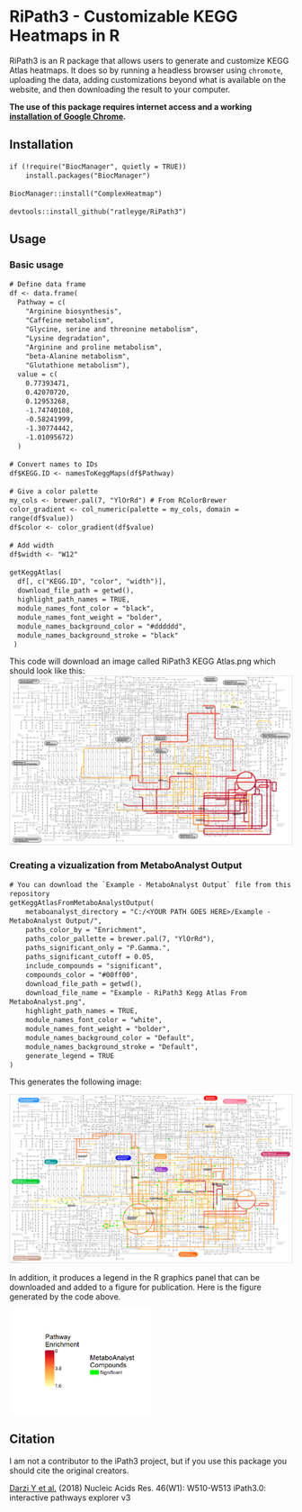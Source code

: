 # RiPath3 - Customizable KEGG Heatmaps in R
RiPath3 is an R package that allows users to generate and customize KEGG Atlas heatmaps. It does so by running a headless browser using `chromote`, uploading the data, adding customizations beyond what is available on the website, and then downloading the result to your computer. 

**The use of this package requires internet access and a working [installation of Google Chrome](https://support.google.com/chrome/answer/95346?hl=en&co=GENIE.Platform%3DDesktop).**

## Installation
```
if (!require("BiocManager", quietly = TRUE))
    install.packages("BiocManager")

BiocManager::install("ComplexHeatmap")

devtools::install_github("ratleyge/RiPath3")
```

## Usage
### Basic usage
```
# Define data frame
df <- data.frame(
  Pathway = c(
    "Arginine biosynthesis",
    "Caffeine metabolism",
    "Glycine, serine and threonine metabolism",
    "Lysine degradation",
    "Arginine and proline metabolism",
    "beta-Alanine metabolism",
    "Glutathione metabolism"),
  value = c(
    0.77393471,
    0.42070720,
    0.12953268,
    -1.74740108,
    -0.58241999,
    -1.30774442,
    -1.01095672)
  )

# Convert names to IDs
df$KEGG.ID <- namesToKeggMaps(df$Pathway)

# Give a color palette
my_cols <- brewer.pal(7, "YlOrRd") # From RColorBrewer
color_gradient <- col_numeric(palette = my_cols, domain = range(df$value))
df$color <- color_gradient(df$value)

# Add width
df$width <- "W12"

getKeggAtlas(
  df[, c("KEGG.ID", "color", "width")],
  download_file_path = getwd(),
  highlight_path_names = TRUE,
  module_names_font_color = "black",
  module_names_font_weight = "bolder",
  module_names_background_color = "#dddddd",
  module_names_background_stroke = "black"
 )
```
This code will download an image called RiPath3 KEGG Atlas.png which should look like this:
![Example - RiPath3 KEGG Atlas.png](https://github.com/ratleyge/RiPath3/blob/main/Example%20-%20RiPath3%20Kegg%20Atlas.png)

### Creating a vizualization from MetaboAnalyst Output
```
# You can download the `Example - MetaboAnalyst Output` file from this repository
getKeggAtlasFromMetaboAnalystOutput(
    metaboanalyst_directory = "C:/<YOUR PATH GOES HERE>/Example - MetaboAnalyst Output/",
    paths_color_by = "Enrichment",
    paths_color_pallette = brewer.pal(7, "YlOrRd"),
    paths_significant_only = "P.Gamma.",
    paths_significant_cutoff = 0.05,
    include_compounds = "significant",
    compounds_color = "#00ff00",
    download_file_path = getwd(),
    download_file_name = "Example - RiPath3 Kegg Atlas From MetaboAnalyst.png",
    highlight_path_names = TRUE,
    module_names_font_color = "white",
    module_names_font_weight = "bolder",
    module_names_background_color = "Default",
    module_names_background_stroke = "Default",
    generate_legend = TRUE
)
```
This generates the following image: 

![Example - RiPath3 KEGG Atlas From MetaboAnalyst.png](https://github.com/ratleyge/RiPath3/blob/main/Example%20-%20RiPath3%20Kegg%20Atlas%20From%20MetaboAnalyst.png)

In addition, it produces a legend in the R graphics panel that can be downloaded and added to a figure for publication. Here is the figure generated by the code above. 

<img src="https://github.com/ratleyge/RiPath3/blob/main/Example%20-%20RiPath3%20Legend.png" alt="Example - RiPath3 Legend.png" width="50%" display="block" margin-left="auto" margin-right="auto">

## Citation
I am not a contributor to the iPath3 project, but if you use this package you should cite the original creators. 

[Darzi Y et al.](https://doi.org/10.1093/nar/gky299) (2018) Nucleic Acids Res. 46(W1): W510-W513 iPath3.0: interactive pathways explorer v3
